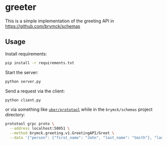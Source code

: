 greeter
=======

This is a simple implementation of the greeting API in https://github.com/brymck/schemas

Usage
-----

Install requirements:

```bash
pip install -r requirements.txt
```

Start the server:

```bash
python server.py
```

Send a request via the client:

```bash
python client.py
```

or via something like [`uber/prototool`](https://github.com/uber/prototool) while in the `brymck/schemas` project directory:

```bash
prototool grpc proto \
  --address localhost:50051 \
  --method brymck.greeting.v1.GreetingAPI/Greet \
  --data '{"person": {"first_name": "John", "last_name": "Smith"}, "language": "LANGUAGE_ENGLISH"}'
```
